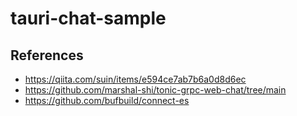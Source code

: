 # tauri-chat-sample

## References

- https://qiita.com/suin/items/e594ce7ab7b6a0d8d6ec
- https://github.com/marshal-shi/tonic-grpc-web-chat/tree/main
- https://github.com/bufbuild/connect-es
